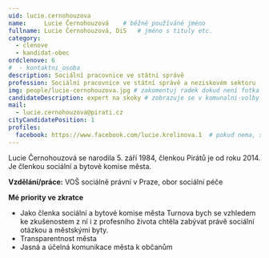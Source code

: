 ```yaml
---
uid: lucie.cernohouzova
name:     Lucie Černohouzová  	# běžně používáné jméno
fullname: Lucie Černohouzová, DiS  	# jméno s tituly etc.
category:
  - clenove
  - kandidat-obec
ordclenove: 6  
#  - kontaktni_osoba
description: Sociální pracovnice ve státní správě
profession: Sociální pracovnice ve státní správě a neziskovém sektoru
img: people/lucie-cernohouzova.jpg # zakomentuj radek dokud není fotka
candidateDescription: expert na skoky # zobrazuje se v komunalni-volby
mail:
  - lucie.cernohouzova@pirati.cz
cityCandidatePosition: 1
profiles:
  facebook: https://www.facebook.com/lucie.krelinova.1  # pokud nema, staci smazat tuto radku
---
```


Lucie Černohouzová se narodila 5. září 1984, členkou Pirátů je od roku 2014. Je členkou sociální a bytové komise města. 

**Vzdělání/práce:** VOŠ sociálně právní v Praze, obor sociální péče

**Mé priority ve zkratce**
- Jako členka sociální a bytové komise města Turnova bych se vzhledem ke zkušenostem z ní i z profesního života chtěla zabývat právě sociální otázkou a městskými byty. 
- Transparentnost města 
- Jasná a účelná komunikace města k občanům 

